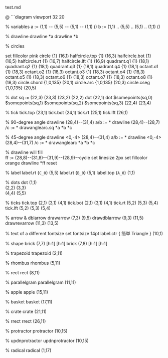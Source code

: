 test.md


@ ```diagram
  viewport 32 20

  % variables
  a := (1,1) -- (5,5) -- (5,1) -- (1,1) ()
  b := (1,1) .. (5,5) .. (5,1) .. (1,1) ()

  % drawline
  drawline *a
  drawline *b

  % circles

  set fillcolor pink
  circle    {1} (16,1)
  halfcircle.top {1} (16,3)
  halfcircle.bot {1} (16,5)
  halfcircle.rt  {1} (16,7)
  halfcircle.lft {1} (16,9)
  quadrant.q1  {1} (18,1)
  quadrant.q2  {1} (18,1)
  quadrant.q3  {1} (18,1)
  quadrant.q4  {1} (18,1)
  octant.o1  {1} (18,3)
  octant.o2  {1} (18,3)
  octant.o3  {1} (18,3)
  octant.o4  {1} (18,3)
  octant.o5  {1} (18,3)
  octant.o6  {1} (18,3)
  octant.o7  {1} (18,3)
  octant.o8  {1} (18,3)
  circle.chord {1,0,135} (20,1)
  circle.arc   {1,0,135} (20,3)
  circle.cseg  {1,0,135} (20,5)

  % dot
  sq := (22,3) (23,3) (23,2) (22,2)
  dot (22,1)
  dot $somepoints(sq,0) $somepoints(sq,1) $somepoints(sq,2) $somepoints(sq,3) (22,4) (23,4)

  % tick
  tick.top (23,1)
  tick.bot (24,1)
  tick.rt  (25,1)
  tick.lft (26,1)

  % 90-degree angle
  drawline (28,4)--(31,4)
  a/b := *
  drawline (28,4)--(28,7)
  /c := *
  drawanglearc.sq *a *b *c

  % 45-degree angle
  drawline <0,-4> (28,4)--(31,4)
  a/b := *
  drawline <0,-4> (28,4)--(31,7)
  /c := *
  drawanglearc *a *b *c

  % drawline will fill      
  ff := (28,8)--(31,8)--(31,9)--(28,9)--cycle
  set linesize 2px
  set fillcolor orange
  drawline *ff
  reset

  % label
  label.rt  {``C_0``} (5,5)
  label.rt  {``B_0``} (5,1)
  label.top {``A_0``} (1,1)

  % dots
  dot (1,1) \
          (2,2) (3,3) \
          (4,4) (5,5)

  % ticks
  tick.top (2,1) (3,1) (4,1)
  tick.bot (2,1) (3,1) (4,1)
  tick.rt  (5,2) (5,3) (5,4)
  tick.lft (5,2) (5,3) (5,4)

  % arrow & dblarrow
  drawarrow (7,3) (9,5)
  drawdblarrow (9,3) (11,5)
  drawrevarrow (11,3) (13,5)

  % text of a different fontsize
  set fontsize 14pt
  label.ctr { 簡単 Triangle } (10,1)

  % shape
  brick (7,7) [h:1] [h:1]
  brick (7,8) [h:1] [h:1]

  % trapezoid
  trapezoid (2,11)

  % rhombus
  rhombus (5,11)

  % rect
  rect (8,11)

  % parallelgram
  parallelgram (11,11)

  % apple
  apple (15,11)

  % basket
  basket (17,11)

  % crate
  crate (21,11)

  % rrect
  rrect (26,11)

  % protractor
  protractor (10,15)

  % updnprotractor
  updnprotractor (10,15)

  % radical
  radical (1,17)
  ```

